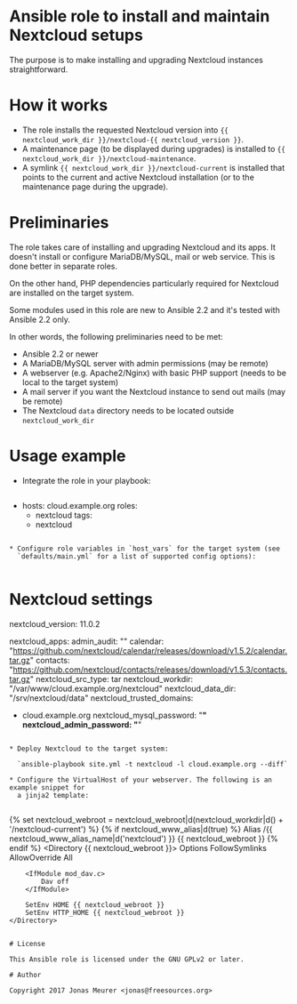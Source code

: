 # Ansible role to install and maintain Nextcloud setups

The purpose is to make installing and upgrading Nextcloud instances
straightforward.

# How it works

* The role installs the requested Nextcloud version into
  `{{ nextcloud_work_dir }}/nextcloud-{{ nextcloud_version }}`.
* A maintenance page (to be displayed during upgrades) is installed
  to `{{ nextcloud_work_dir }}/nextcloud-maintenance`.
* A symlink `{{ nextcloud_work_dir }}/nextcloud-current` is installed that
  points to the current and active Nextcloud installation (or to the
  maintenance page during the upgrade).

# Preliminaries

The role takes care of installing and upgrading Nextcloud and its apps. It
doesn't install or configure MariaDB/MySQL, mail or web service. This is
done better in separate roles.

On the other hand, PHP dependencies particularly required for Nextcloud are
installed on the target system.

Some modules used in this role are new to Ansible 2.2 and it's tested with
Ansible 2.2 only.

In other words, the following preliminaries need to be met:

* Ansible 2.2 or newer
* A MariaDB/MySQL server with admin permissions (may be remote)
* A webserver (e.g. Apache2/Nginx) with basic PHP support (needs to be local
  to the target system)
* A mail server if you want the Nextcloud instance to send out mails (may be
  remote)
* The Nextcloud `data` directory needs to be located outside
  `nextcloud_work_dir`

# Usage example

* Integrate the role in your playbook:  
    
  ```
- hosts: cloud.example.org
  roles:
    - nextcloud
  tags:
    - nextcloud
```

* Configure role variables in `host_vars` for the target system (see
  `defaults/main.yml` for a list of supported config options):  
    
  ```
# Nextcloud settings

nextcloud_version: 11.0.2

nextcloud_apps:
  admin_audit: ""
  calendar: "https://github.com/nextcloud/calendar/releases/download/v1.5.2/calendar.tar.gz"
  contacts: "https://github.com/nextcloud/contacts/releases/download/v1.5.3/contacts.tar.gz"
nextcloud_src_type: tar
nextcloud_workdir: "/var/www/cloud.example.org/nextcloud"
nextcloud_data_dir: "/srv/nextcloud/data"
nextcloud_trusted_domains:
  - cloud.example.org
nextcloud_mysql_password: "******"
nextcloud_admin_password: "******"
```

* Deploy Nextcloud to the target system:  
    
  `ansible-playbook site.yml -t nextcloud -l cloud.example.org --diff`

* Configure the VirtualHost of your webserver. The following is an example snippet for
  a jinja2 template:  
    
  ```
{% set nextcloud_webroot = nextcloud_webroot|d(nextcloud_workdir|d() + '/nextcloud-current') %}
{% if nextcloud_www_alias|d(true) %}
Alias /{{ nextcloud_www_alias_name|d('nextcloud') }} {{ nextcloud_webroot }}
{% endif %}
	<Directory {{ nextcloud_webroot }}>
		Options FollowSymlinks
		AllowOverride All

		<IfModule mod_dav.c>
			Dav off
		</IfModule>

		SetEnv HOME {{ nextcloud_webroot }}
		SetEnv HTTP_HOME {{ nextcloud_webroot }}
	</Directory>
```

# License

This Ansible role is licensed under the GNU GPLv2 or later.

# Author

Copyright 2017 Jonas Meurer <jonas@freesources.org>
